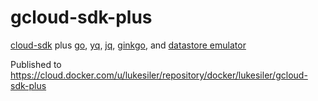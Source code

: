 # gcloud-sdk-plus
[cloud-sdk](https://github.com/GoogleCloudPlatform/cloud-sdk-docker) plus [go](https://golang.org/), [yq](https://mikefarah.github.io/yq/), [jq](https://stedolan.github.io/jq/), [ginkgo](https://onsi.github.io/ginkgo/), and [datastore emulator](https://cloud.google.com/datastore/docs/tools/datastore-emulator)

Published to https://cloud.docker.com/u/lukesiler/repository/docker/lukesiler/gcloud-sdk-plus
